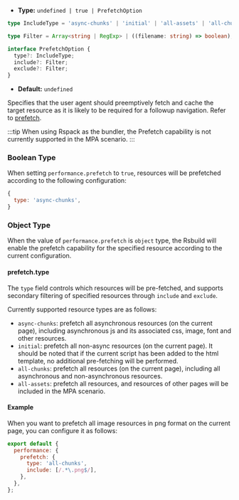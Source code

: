 - **Type:** `undefined | true | PrefetchOption`

```ts
type IncludeType = 'async-chunks' | 'initial' | 'all-assets' | 'all-chunks';

type Filter = Array<string | RegExp> | ((filename: string) => boolean);

interface PrefetchOption {
  type?: IncludeType;
  include?: Filter;
  exclude?: Filter;
}
```

- **Default:** `undefined`

Specifies that the user agent should preemptively fetch and cache the target resource as it is likely to be required for a followup navigation. Refer to [prefetch](https://developer.mozilla.org/en-US/docs/Web/HTML/Attributes/rel/prefetch).

:::tip
When using Rspack as the bundler, the Prefetch capability is not currently supported in the MPA scenario.
:::

### Boolean Type

When setting `performance.prefetch` to `true`, resources will be prefetched according to the following configuration:

```js
{
  type: 'async-chunks',
}
```

### Object Type

When the value of `performance.prefetch` is `object` type, the Rsbuild will enable the prefetch capability for the specified resource according to the current configuration.

#### prefetch.type

The `type` field controls which resources will be pre-fetched, and supports secondary filtering of specified resources through `include` and `exclude`.

Currently supported resource types are as follows:

- `async-chunks`: prefetch all asynchronous resources (on the current page), including asynchronous js and its associated css, image, font and other resources.
- `initial`: prefetch all non-async resources (on the current page). It should be noted that if the current script has been added to the html template, no additional pre-fetching will be performed.
- `all-chunks`: prefetch all resources (on the current page), including all asynchronous and non-asynchronous resources.
- `all-assets`: prefetch all resources, and resources of other pages will be included in the MPA scenario.

#### Example

When you want to prefetch all image resources in png format on the current page, you can configure it as follows:

```js
export default {
  performance: {
    prefetch: {
      type: 'all-chunks',
      include: [/.*\.png$/],
    },
  },
};
```
